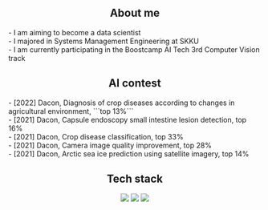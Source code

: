 <div align="center"> <h2> About me </h2> </div>
- I am aiming to become a data scientist <br>
- I majored in Systems Management Engineering at SKKU <br>
- I am currently participating in the Boostcamp AI Tech 3rd Computer Vision track <br>

<div align="center"> <h2> AI contest </h2> </div>
- [2022] Dacon, Diagnosis of crop diseases according to changes in agricultural environment, ```top 13%``` <br>
- [2021] Dacon, Capsule endoscopy small intestine lesion detection, top 16% <br>
- [2021] Dacon, Crop disease classification, top 33% <br>
- [2021] Dacon, Camera image quality improvement, top 28% <br>
- [2021] Dacon, Arctic sea ice prediction using satellite imagery, top 14% <br>

<div align="center"> <h2> Tech stack </h2>
<img src="https://img.shields.io/badge/Python-3776AB?style=flat-plastic&logo=Python&logoColor=white"/></a>
<img src="https://img.shields.io/badge/Pytorch-EE4C2C?style=flat-plastic&logo=Pytorch&logoColor=white"/></a>
<img src="https://img.shields.io/badge/Wandb-FFBE00?style=flat-plastic&logo=Weightsandbiases&logoColor=white"/></a>
</div>
